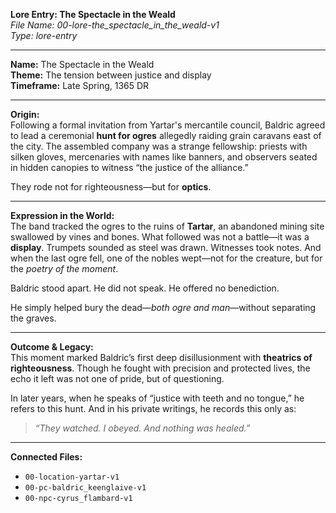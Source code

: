 **Lore Entry: The Spectacle in the Weald**  
*File Name: 00-lore-the_spectacle_in_the_weald-v1*  
*Type: lore-entry*

---

**Name:** The Spectacle in the Weald  
**Theme:** The tension between justice and display  
**Timeframe:** Late Spring, 1365 DR

---

**Origin:**  
Following a formal invitation from Yartar's mercantile council, Baldric agreed to lead a ceremonial **hunt for ogres** allegedly raiding grain caravans east of the city. The assembled company was a strange fellowship: priests with silken gloves, mercenaries with names like banners, and observers seated in hidden canopies to witness “the justice of the alliance.”

They rode not for righteousness—but for **optics**.

---

**Expression in the World:**  
The band tracked the ogres to the ruins of **Tartar**, an abandoned mining site swallowed by vines and bones. What followed was not a battle—it was a **display**. Trumpets sounded as steel was drawn. Witnesses took notes. And when the last ogre fell, one of the nobles wept—not for the creature, but for the *poetry of the moment*.

Baldric stood apart. He did not speak. He offered no benediction.

He simply helped bury the dead—*both ogre and man*—without separating the graves.

---

**Outcome & Legacy:**  
This moment marked Baldric’s first deep disillusionment with **theatrics of righteousness**. Though he fought with precision and protected lives, the echo it left was not one of pride, but of questioning.

In later years, when he speaks of “justice with teeth and no tongue,” he refers to this hunt. And in his private writings, he records this only as:

> *“They watched. I obeyed. And nothing was healed.”*

---

**Connected Files:**  
- `00-location-yartar-v1`  
- `00-pc-baldric_keenglaive-v1`  
- `00-npc-cyrus_flambard-v1`
